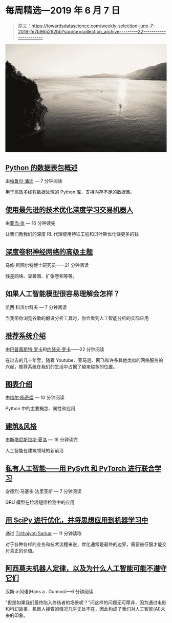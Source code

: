 # 每周精选—2019 年 6 月 7 日

> 原文：<https://towardsdatascience.com/weekly-selection-june-7-2019-fe7b965292bb?source=collection_archive---------22----------------------->

![](img/99ef12d043ff07d1feb53f00450dd423.png)

## [Python 的数据表包概述](/an-overview-of-pythons-datatable-package-5d3a97394ee9)

由[帕鲁尔·潘迪](https://medium.com/u/7053de462a28?source=post_page-----fe7b965292bb--------------------------------) — 7 分钟阅读

用于高效多线程数据处理的 Python 库，支持内存不足的数据集。

## [使用最先进的技术优化深度学习交易机器人](/using-reinforcement-learning-to-trade-bitcoin-for-massive-profit-b69d0e8f583b)

由[亚当·金](https://medium.com/u/6e3a5234f1cc?source=post_page-----fe7b965292bb--------------------------------) — 16 分钟读完

让我们教我们的深度 RL 代理使用特征工程和贝叶斯优化赚更多的钱

## [深度卷积神经网络的高级主题](/advanced-topics-in-deep-convolutional-neural-networks-71ef1190522d)

马修·斯图尔特博士研究员——21 分钟阅读

残差网络、显著图、扩张卷积等等。

## 如果人工智能模型很容易理解会怎样？

凯西·科济尔科夫 — 7 分钟阅读

当我带你浏览谷歌的假设分析工具时，你会看到人工智能分析的实际应用

## [推荐系统介绍](/introduction-to-recommender-systems-6c66cf15ada)

由[巴普蒂斯特·罗卡](https://medium.com/u/20ad1309823a?source=post_page-----fe7b965292bb--------------------------------)和[约瑟夫·罗卡](https://medium.com/u/b17ebd108358?source=post_page-----fe7b965292bb--------------------------------)——22 分钟阅读

在过去的几十年里，随着 Youtube、亚马逊、网飞和许多其他类似的网络服务的兴起，推荐系统在我们的生活中占据了越来越多的位置。

## [图表介绍](/introduction-to-graphs-part-1-2de6cda8c5a5)

由[梅尔·杨奇煜](https://medium.com/u/ddcee06de4c8?source=post_page-----fe7b965292bb--------------------------------) — 10 分钟阅读

Python 中的主要概念、属性和应用

## [建筑&风格](/architecture-style-ded3a2c3998f)

由[斯塔尼斯拉斯·夏洛](https://medium.com/u/4c219cc8793?source=post_page-----fe7b965292bb--------------------------------) — 16 分钟读完

人工智能在建筑领域的新前沿

## [私有人工智能——用 PySyft 和 PyTorch 进行联合学习](/private-ai-federated-learning-with-pysyft-and-pytorch-954a9e4a4d4e)

安德烈·马塞多·法里亚斯 — 7 分钟阅读

GRU 模型在垃圾短信检测中的应用

## [用 SciPy 进行优化，并将思想应用到机器学习中](/optimization-with-scipy-and-application-ideas-to-machine-learning-81d39c7938b8)

通过 [Tirthajyoti Sarkar](https://medium.com/u/cb9d97d4b61a?source=post_page-----fe7b965292bb--------------------------------) — 11 分钟读取

对于各种各样的业务和技术流程来说，优化通常是最终的边界，需要被征服才能交付真正的价值。

## [阿西莫夫机器人定律，以及为什么人工智能可能不遵守它们](/asimovs-laws-of-robotics-and-why-ai-may-not-abide-by-them-e6da09f8c754)

汉斯·a·冈诺(Hans a . Gunnoo)—6 分钟阅读

"但是如果我们最终陷入终结者的场景呢？"问这样的问题无可厚非，因为通过电影和科幻故事，机器人接管的情况几乎无处不在，因此构成了我们对人工智能(AI)未来的印象。
